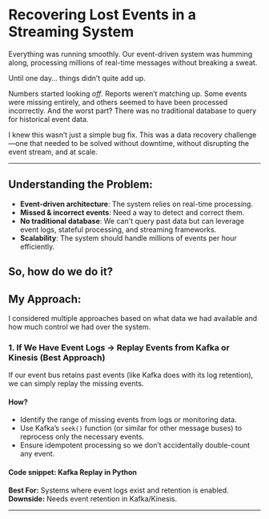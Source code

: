 # Recovering Lost Events in a Streaming System 

Everything was running smoothly. Our event-driven system was humming along, processing millions of real-time messages without breaking a sweat.  

Until one day… things didn’t quite add up.  

Numbers started looking *off*. Reports weren’t matching up. Some events were missing entirely, and others seemed to have been processed incorrectly. And the worst part? There was no traditional database to query for historical event data.  

I knew this wasn’t just a simple bug fix. This was a data recovery challenge—one that needed to be solved without downtime, without disrupting the event stream, and at scale.  

---

## Understanding the Problem:  

- **Event-driven architecture**: The system relies on real-time processing.
- **Missed & incorrect events**: Need a way to detect and correct them.
- **No traditional database**: We can't query past data but can leverage event logs, stateful processing, and streaming frameworks.
- **Scalability**: The system should handle millions of events per hour efficiently.

So, how do we do it? 
---

##  My Approach: 

I considered multiple approaches based on what data we had available and how much control we had over the system.  

### 1. If We Have Event Logs → Replay Events from Kafka or Kinesis  (Best Approach)

If our event bus retains past events (like Kafka does with its log retention), we can simply replay the missing events.  

#### How?  
- Identify the range of missing events from logs or monitoring data.  
- Use Kafka’s `seek()` function (or similar for other message buses) to reprocess only the necessary events.  
- Ensure idempotent processing so we don’t accidentally double-count any event.  

#### Code snippet: Kafka Replay in Python  
**Best For:** Systems where event logs exist and retention is enabled.  
**Downside:** Needs event retention in Kafka/Kinesis.  

---
